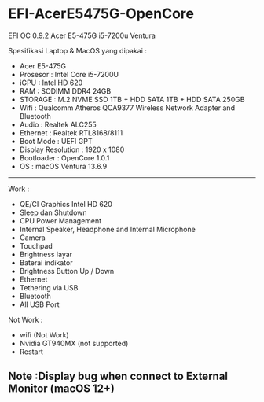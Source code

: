 # EFI-AcerE5475G-OpenCore
EFI OC 0.9.2 Acer E5-475G i5-7200u Ventura 

Spesifikasi Laptop & MacOS yang dipakai :
- Acer E5-475G
- Prosesor : Intel Core i5-7200U
- iGPU : Intel HD 620
- RAM : SODIMM DDR4 24GB
- STORAGE : M.2 NVME SSD 1TB + HDD SATA 1TB + HDD SATA 250GB
- Wifi : Qualcomm Atheros QCA9377 Wireless Network Adapter and Bluetooth
- Audio : Realtek ALC255
- Ethernet : Realtek RTL8168/8111
- Boot Mode : UEFI GPT
- Display Resolution : 1920 x 1080 
- Bootloader : OpenCore 1.0.1
- OS : macOS Ventura 13.6.9 

---------------------------------------------------------------------

Work :
- QE/CI Graphics Intel HD 620
- Sleep dan Shutdown
- CPU Power Management
- Internal Speaker, Headphone and Internal Microphone
- Camera
- Touchpad
- Brightness layar
- Baterai indikator
- Brightness Button Up / Down
- Ethernet
- Tethering via USB
- Bluetooth
- All USB Port

Not Work :
- wifi (Not Work)
- Nvidia GT940MX (not supported)
- Restart
  
Note :Display bug when connect to External Monitor (macOS 12+)
----------------------------------------------------------------------

